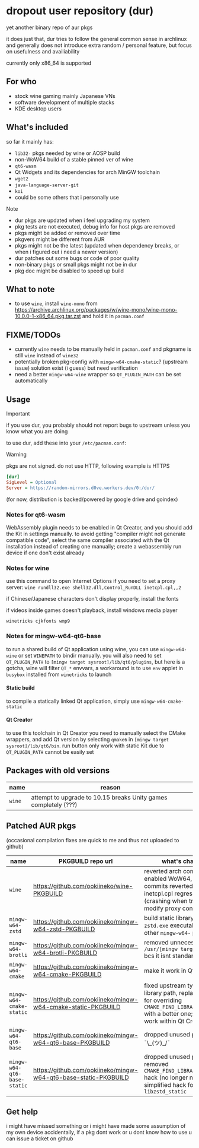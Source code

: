 dropout user repository (dur)
=============================

yet another binary repo of aur pkgs

it does just that, dur tries to follow the general common sense in archlinux and generally does not introduce extra random / personal feature, but focus on usefulness and availiability

currently only x86_64 is supported

## For who

* stock wine gaming mainly Japanese VNs
* software development of multiple stacks
* KDE desktop users

## What's included

so far it mainly has:

* `lib32-` pkgs needed by wine or AOSP build
* non-WoW64 build of a stable pinned ver of wine
* `qt6-wasm`
* Qt Widgets and its dependencies for arch MinGW toolchain
* `wget2`
* `java-language-server-git`
* `koi`
* could be some others that i personally use

> [!NOTE]
> * dur pkgs are updated when i feel upgrading my system
> * pkg tests are not executed, debug info for host pkgs are removed
> * pkgs might be added or removed over time
> * pkgvers might be different from AUR
> * pkgs might not be the latest (updated when dependency breaks, or when i figured out i need a newer version)
> * dur patches out some bugs or code of poor quality
> * non-binary pkgs or small pkgs might not be in dur
> * pkg doc might be disabled to speed up build

## What to note

* to use `wine`, install `wine-mono` from https://archive.archlinux.org/packages/w/wine-mono/wine-mono-10.0.0-1-x86_64.pkg.tar.zst and hold it in `pacman.conf`

## FIXME/TODOs

* currently `wine` needs to be manually held in `pacman.conf` and pkgname is still `wine` instead of `wine32`
* potentially broken pkg-config with `mingw-w64-cmake-static`? (upstream issue) solution exist (i guess) but need verification
* need a better `mingw-w64-wine` wrapper so `QT_PLUGIN_PATH` can be set automatically

## Usage

> [!IMPORTANT]
> if you use dur, you probably should not report bugs to upstream unless you know what you are doing

to use dur, add these into your `/etc/pacman.conf`:

> [!WARNING]
> pkgs are not signed. do not use HTTP, following example is HTTPS

```ini
[dur]
SigLevel = Optional
Server = https://random-mirrors.d0ve.workers.dev/0:/dur/
```

(for now, distribution is backed/powered by google drive and goindex)

### Notes for qt6-wasm

WebAssembly plugin needs to be enabled in Qt Creator, and you should add the Kit in settings manually. to avoid getting "compiler might not generate compatible code", select the same compiler associated with the Qt installation instead of creating one manually; create a webassembly run device if one don't exist already

### Notes for wine

use this command to open Internet Options if you need to set a proxy server: `wine rundll32.exe shell32.dll,Control_RunDLL inetcpl.cpl,,2`

if Chinese/Japanese characters don't display properly, install the fonts

if videos inside games doesn't playback, install windows media player

```shell
winetricks cjkfonts wmp9
```

### Notes for mingw-w64-qt6-base

to run a shared build of Qt application using wine, you can use `mingw-w64-wine` or set `WINEPATH` to bindir manually. you will also need to set `QT_PLUGIN_PATH` to `[mingw target sysroot]/lib/qt6/plugins`, but here is a gotcha, wine will filter `QT_*` envvars, a workaround is to use `env` applet in `busybox` installed from `winetricks` to launch

#### Static build

to compile a statically linked Qt application, simply use `mingw-w64-cmake-static`

#### Qt Creator

to use this toolchain in Qt Creator you need to manually select the CMake wrappers, and add Qt version by selecting `qmake6` in `[mingw target sysroot]/lib/qt6/bin`. run button only work with static Kit due to `QT_PLUGIN_PATH` cannot be easily set

## Packages with old versions

| name | reason |
| --- | --- |
| `wine` | attempt to upgrade to 10.15 breaks Unity games completely (???) |

## Patched AUR pkgs

(occasional compilation fixes are quick to me and thus not uploaded to github)

| name | PKGBUILD repo url | what's changed |
| --- | --- | --- |
| `wine` | https://github.com/ookiineko/wine-PKGBUILD | reverted arch commit that enabled WoW64, 2 upstream commits reverted to fix inetcpl.cpl regression (crashing when trying to modify proxy configurations) |
| `mingw-w64-zstd` | https://github.com/ookiineko/mingw-w64-zstd-PKGBUILD | build static library and `zstd.exe` executable, just like other `mingw-w64-` pkgs |
| `mingw-w64-brotli` | https://github.com/ookiineko/mingw-w64-brotli-PKGBUILD | removed unnecessary `/usr/[mingw target]/static` bcs it isnt standard |
| `mingw-w64-cmake` | https://github.com/ookiineko/mingw-w64-cmake-PKGBUILD | make it work in Qt Creator |
| `mingw-w64-cmake-static` | https://github.com/ookiineko/mingw-w64-cmake-static-PKGBUILD | fixed upstream typo in sqlite library path, replaced hacks for overriding `CMAKE_FIND_LIBRARY_SUFFIXES` with a better one; make it work within Qt Creator |
| `mingw-w64-qt6-base` | https://github.com/ookiineko/mingw-w64-qt6-base-PKGBUILD | dropped unused patches ¯\\\_(ツ)\_/¯ |
| `mingw-w64-qt6-base-static` | https://github.com/ookiineko/mingw-w64-qt6-base-static-PKGBUILD | dropped unused patches; removed `CMAKE_FIND_LIBRARY_SUFFIXES` hack (no longer needed); simplified hack for preferring `libzstd_static` |

## Get help

i might have missed something or i might have made some assumption of my own device accidentally, if a pkg dont work or u dont know how to use u can issue a ticket on github
